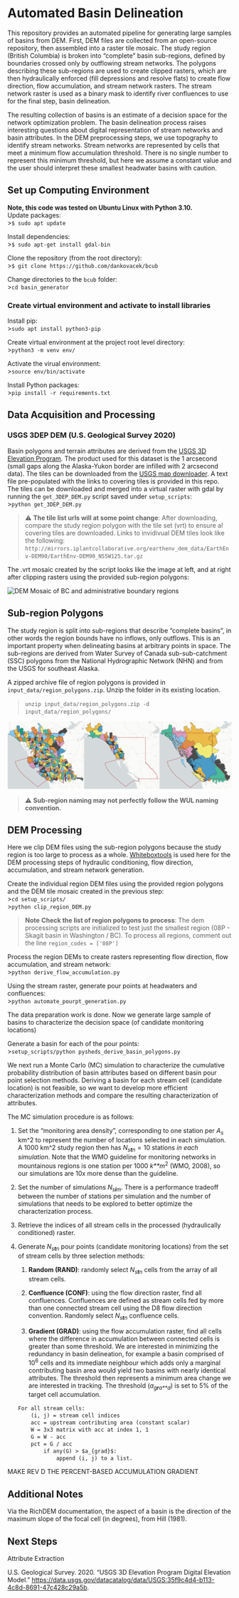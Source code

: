 Automated Basin Delineation
===========================

This repository provides an automated pipeline for generating large
samples of basins from DEM. First, DEM files are collected from an
open-source repository, then assembled into a raster tile mosaic. The
study region (British Columbia) is broken into “complete” basin
sub-regions, defined by boundaries crossed only by outflowing stream
networks. The polygons describing these sub-regions are used to create
clipped rasters, which are then hydraulically enforced (fill depressions
and resolve flats) to create flow direction, flow accumulation, and
stream network rasters. The stream network raster is used as a binary
mask to identify river confluences to use for the final step, basin
delineation.

The resulting collection of basins is an estimate of a decision space
for the network optimization problem. The basin delineation process
raises interesting questions about digital representation of stream
networks and basin attributes. In the DEM preprocessing steps, we use
topography to identify stream networks. Stream networks are represented
by cells that meet a minimum flow accumulation threshold. There is no
single number to represent this minimum threshold, but here we assume a
constant value and the user should interpret these smallest headwater
basins with caution.

Set up Computing Environment
----------------------------

**Note, this code was tested on Ubuntu Linux with Python 3.10.**  
Update packages:  
&gt;`$ sudo apt update`

Install dependencies:  
&gt;`$ sudo apt-get install gdal-bin`

Clone the repository (from the root directory):  
&gt;`$ git clone https://github.com/dankovacek/bcub`

Change directories to the `bcub` folder:  
&gt;`cd basin_generator`

### Create virtual environment and activate to install libraries

Install pip:  
&gt;`sudo apt install python3-pip`

Create virtual environment at the project root level directory:  
&gt;`python3 -m venv env/`

Activate the virual environment:  
&gt;`source env/bin/activate`

Install Python packages:  
&gt;`pip install -r requirements.txt`

Data Acquisition and Processing
-------------------------------

### USGS 3DEP DEM (U.S. Geological Survey 2020)

Basin polygons and terrain attributes are derived from the [USGS 3D
Elevation Program](https://www.usgs.gov/3d-elevation-program). The
product used for this dataset is the 1 arcsecond (small gaps along the
Alaska-Yukon border are infilled with 2 arcsecond data). The tiles can
be downloaded from the [USGS map
downloader](https://apps.nationalmap.gov/downloader/). A text file
pre-populated with the links to covering tiles is provided in this repo.
The tiles can be downloaded and merged into a virtual raster with gdal
by running the `get_3DEP_DEM.py` script saved under `setup_scripts`:  
&gt;`python get_3DEP_DEM.py`

> :warning: **The tile list urls will at some point change**: After
> downloading, compare the study region polygon with the tile set (vrt)
> to ensure al covering tiles are downloaded. Links to invidivual DEM
> tiles look like the following:  
> `http://mirrors.iplantcollaborative.org/earthenv_dem_data/EarthEnv-DEM90/EarthEnv-DEM90_N55W125.tar.gz`

The .vrt mosaic created by the script looks like the image at left, and
at right after clipping rasters using the provided sub-region polygons:

![DEM Mosaic of BC and administrative boundary
regions](../img/DEM_tiled_trimmed.png)

Sub-region Polygons
-------------------

The study region is split into sub-regions that describe “complete
basins”, in other words the region bounds have no inflows, only
outflows. This is an important property when delineating basins at
arbitrary points in space. The sub-regions are derived from Water Survey
of Canada sub-sub-catchment (SSC) polygons from the National
Hydrographic Network (NHN) and from the USGS for southeast Alaska.

A zipped archive file of region polygons is provided in
`input_data/region_polygons.zip`. Unzip the folder in its existing
location.

> `unzip input_data/region_polygons.zip -d input_data/region_polygons/`

![Merging process for complete sub-regions.](../img/merging_regions.png)

> :warning: **Sub-region naming may not perfectly follow the WUL naming
> convention.**

DEM Processing
--------------

Here we clip DEM files using the sub-region polygons because the study
region is too large to process as a whole.
[Whiteboxtools](https://www.whiteboxgeo.com/manual/wbt_book/intro.html)
is used here for the DEM processing steps of hydraulic conditioning,
flow direction, accumulation, and stream network generation.

Create the individual region DEM files using the provided region
polygons and the DEM tile mosaic created in the previous step:  
&gt;`cd setup_scripts/`  
&gt;`python clip_region_DEM.py`

> **Note** **Check the list of region polygons to process**: The dem
> processing scripts are initialized to test just the smallest region
> (08P - Skagit basin in Washington / BC). To process all regions,
> comment out the line `region_codes = ['08P']`

Process the region DEMs to create rasters representing flow direction,
flow accumulation, and stream network:  
&gt;`python derive_flow_accumulation.py`

Using the stream raster, generate pour points at headwaters and
confluences:  
&gt;`python automate_pourpt_generation.py`

The data preparation work is done. Now we generate large sample of
basins to characterize the decision space (of candidate monitoring
locations)

Generate a basin for each of the pour points:  
&gt;`setup_scripts/python pysheds_derive_basin_polygons.py`

We next run a Monte Carlo (MC) simulation to characterize the cumulative
probability distribution of basin attributes based on different basin
pour point selection methods. Deriving a basin for each stream cell
(candidate location) is not feasible, so we want to develop more
efficient characterization methods and compare the resulting
characterization of attributes.

The MC simulation procedure is as follows:

1.  Set the “monitoring area density”, corresponding to one station per
    *A*<sub>*s*</sub> km^2 to represent the number of locations selected
    in each simulation. A 1000 km^2 study region then has
    *N*<sub>*s**t**n*</sub> = 10 stations *in each simulation*. Note
    that the WMO guideline for monitoring networks in mountainous
    regions is one station per 1000 *k**m*<sup>2</sup> (WMO, 2008), so
    our simulations are 10x more dense than the guideline.  

2.  Set the number of simulations *N*<sub>*s**i**m*</sub>. There is a
    performance tradeoff between the number of stations per simulation
    and the number of simulations that needs to be explored to better
    optimize the characterization process.

3.  Retrieve the indices of all stream cells in the processed
    (hydraulically conditioned) raster.

4.  Generate *N*<sub>*s**t**n*</sub> pour points (candidate monitoring
    locations) from the set of stream cells by three selection methods:

    1.  **Random (RAND)**: randomly select *N*<sub>*s**t**n*</sub> cells
        from the array of all stream cells.

    2.  **Confluence (CONF)**: using the flow direction raster, find all
        confluences. Confluences are defined as stream cells fed by more
        than one connected stream cell using the D8 flow direction
        convention. Randomly select *N*<sub>*s**t**n*</sub> confluence
        cells.

    3.  **Gradient (GRAD)**: using the flow accumulation raster, find
        all cells where the difference in accumulation between connected
        cells is greater than some threshold. We are interested in
        minimizing the redundancy in basin delineation, for example a
        basin comprised of 10<sup>6</sup> cells and its immediate
        neighbour which adds only a marginal contributing basin area
        would yield two basins with nearly identical attributes. The
        threshold then represents a minimum area change we are
        interested in tracking. The threshold
        (*a*<sub>*g**r**a**d*</sub>) is set to 5% of the target cell
        accumulation.

    <!-- -->

        For all stream cells:  
            (i, j) = stream cell indices
            acc = upstream contributing area (constant scalar)  
            W = 3x3 matrix with acc at index 1, 1  
            G = W - acc  
            pct = G / acc
                if any(G) > $a_{grad}$:  
                    append (i, j) to a list.

MAKE REV D THE PERCENT-BASED ACCUMULATION GRADIENT

Additional Notes
----------------

<!-- Automate citation formatting for the README document.

>`pandoc -t markdown_strict -citeproc README-draft.md -o README.md --bibliography bib/bibliography.bib` -->

Via the RichDEM documentation, the aspect of a basin is the direction of
the maximum slope of the focal cell (in degrees), from Hill (1981).

Next Steps
----------

Attribute Extraction

U.S. Geological Survey. 2020. “USGS 3D Elevation Program Digital
Elevation Model.”
<https://data.usgs.gov/datacatalog/data/USGS:35f9c4d4-b113-4c8d-8691-47c428c29a5b>.
